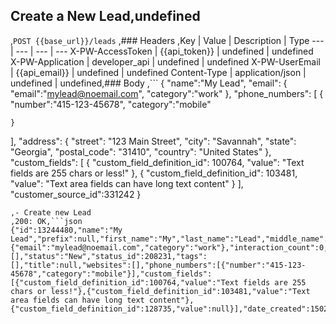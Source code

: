 ## Create a New Lead,undefined
,```POST {{base_url}}/leads```
,### Headers
,Key | Value | Description | Type
--- | --- | --- | ---
X-PW-AccessToken | {{api_token}} | undefined | undefined
X-PW-Application | developer_api | undefined | undefined
X-PW-UserEmail | {{api_email}} | undefined | undefined
Content-Type | application/json | undefined | undefined,### Body
,```
{
  "name":"My Lead",
  "email": {
    "email":"mylead@noemail.com",
    "category":"work"
  },
  "phone_numbers": [
    {
      "number":"415-123-45678",
      "category":"mobile"
      
    }
  ],
  "address": {
   	"street": "123 Main Street",
    "city": "Savannah",
    "state": "Georgia",
    "postal_code": "31410", 
    "country": "United States"
  },
  "custom_fields": [
    {
      "custom_field_definition_id": 100764,
      "value": "Text fields are 255 chars or less!"
    },
    {
      "custom_field_definition_id": 103481,
      "value": "Text area fields can have long text content"
    }
  ],
  "customer_source_id":331242
}
```,### Example Responses
,- Create new Lead
,200: OK,```json
{"id":13244480,"name":"My Lead","prefix":null,"first_name":"My","last_name":"Lead","middle_name":null,"suffix":null,"address":null,"assignee_id":null,"company_name":null,"customer_source_id":331242,"details":null,"email":{"email":"mylead@noemail.com","category":"work"},"interaction_count":0,"monetary_value":null,"socials":[],"status":"New","status_id":208231,"tags":[],"title":null,"websites":[],"phone_numbers":[{"number":"415-123-45678","category":"mobile"}],"custom_fields":[{"custom_field_definition_id":100764,"value":"Text fields are 255 chars or less!"},{"custom_field_definition_id":103481,"value":"Text area fields can have long text content"},{"custom_field_definition_id":128735,"value":null}],"date_created":1502158444,"date_modified":1502158444,"date_last_contacted":null}
```
